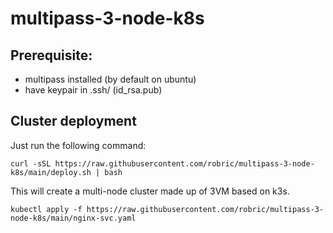 # multipass-3-node-k8s

## Prerequisite:
- multipass installed (by default on ubuntu)
- have keypair in .ssh/ (id_rsa.pub)

## Cluster deployment

Just run the following command:
```
curl -sSL https://raw.githubusercontent.com/robric/multipass-3-node-k8s/main/deploy.sh | bash
```

This will create a multi-node cluster made up of 3VM based on k3s. 

```
kubectl apply -f https://raw.githubusercontent.com/robric/multipass-3-node-k8s/main/nginx-svc.yaml
```
